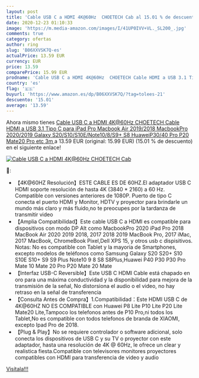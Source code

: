 ```yaml
---
layout: post
title: 'Cable USB C a HDMI 4K@60Hz  CHOETECH Cab al 15.01 % de descuento'
date: 2020-12-23 01:10:33
image: 'https://m.media-amazon.com/images/I/41UP0IVV+VL._SL200_.jpg'
comments: true
category: ofertas
author: ring
slug: 'B06XXVSK7Q-es'
actualPrice: 13.59 EUR
currency: EUR
price: 13.59
comparePrice: 15.99 EUR
prodname: 'Cable USB C a HDMI 4K@60Hz  CHOETECH Cable HDMI a USB 3.1 Tipo C para iPad Pro Macbook Air 2019/2018 MacbookPro 2020/2019 Galaxy S20/S10/S10E/Note10/8/S9+ S8 HuaweiP30/40 Pro P20 Mate20 Pro etc 3m '
country: 'es'
flag: '🇪🇸'
buyurl: 'https://www.amazon.es/dp/B06XXVSK7Q/?tag=tolees-21'
descuento: '15.01'
average: '13.59'
---
```


Ahora mismo tienes [Cable USB C a HDMI 4K@60Hz  CHOETECH Cable HDMI a USB 3.1 Tipo C para iPad Pro Macbook Air 2019/2018 MacbookPro 2020/2019 Galaxy S20/S10/S10E/Note10/8/S9+ S8 HuaweiP30/40 Pro P20 Mate20 Pro etc 3m ](https://www.amazon.es/dp/B06XXVSK7Q/?tag=tolees-21) a 13.59 EUR (original: 15.99 EUR) (15.01 %  de descuento) en el siguiente enlace!

[![Cable USB C a HDMI 4K@60Hz  CHOETECH Cab](https://m.media-amazon.com/images/I/41UP0IVV+VL._SL200_.jpg)](https://www.amazon.es/dp/B06XXVSK7Q/?tag=tolees-21)

🔎:

- 【4K@60HZ Resolución】ESTE CABLE ES DE 60HZ.El adaptador USB C HDMI soporte resolución de hasta 4K (3840 * 2160) a 60 Hz. Compatible con versiones anteriores de 1080P. Puerto de tipo C conecta el puerto HDMI y Monitor, HDTV y proyector para brindarle un mundo más claro y más fluido,no te preocupes por la tardanza de transmitir video
- 【Amplia Compatibilidad】Este cable USB C a HDMI es compatible para dispositivos con modo DP Alt como MacbookPro 2020 iPad Pro 2018 MacBook Air 2020 2019 2018, 2017 2018 2019 MacBook Pro, 2017 iMac, 2017 MacBook, ChromeBook Pixel,Dell XPS 15, y otros usb c dispisitivos. Notas: No es compatible con Tablet y la mayoria de Smartphones, excepto modelos de teléfonos como Samsung Galaxy S20 S20+ S10 S10E S10+ S9 S9 Plus Note10 9 8 S8 S8Plus,Huawei P40 P30 P30 Pro Mate 10 Mate 20 Pro P20 Mate 20 Mate
- 【Interfaz USB-C Reversible】Este USB C HDMI Cable está chapado en oro para una máxima conductividad y la disponibilidad para mejora de la transmisión de la señal, No distorsiona el audio o el video, no hay retraso en la señal de transferencia
- 【Consulta Antes de Compra】1.Compatibilidad：Este HDMI USB C de 4K@60HZ NO ES COMPATIBLE con Huawei P8 Lite P10 Lite P20 Lite Mate20 Lite,Tampoco los telefonos antes de P10 Pro,ni todos los Tablet,No es compatible con todos telefonos de branda de XIAOMI, excepto Ipad Pro de 2018.
- 【Plug & Play】No se requiere controlador o software adicional, solo conecta los dispositivos de USB C y su TV o proyector con este adaptador, hasta una resolución de 4K @ 60Hz, le ofrece un clear y realistica fiesta.Compatible con televisores monitores proyectores compatibles con HDMI para transferencia de video y audio

[Visítala!!!](https://www.amazon.es/dp/B06XXVSK7Q/?tag=tolees-21)
